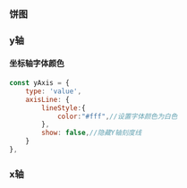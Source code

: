 ### 饼图



### y轴

#### 坐标轴字体颜色

```js
const yAxis = {
    type: 'value',
    axisLine: {
        lineStyle:{
            color:"#fff",//设置字体颜色为白色
        },
        show: false,//隐藏Y轴刻度线
    }
},
```

### x轴

